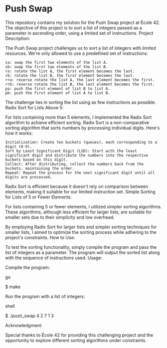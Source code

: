 # Push Swap

This repository contains my solution for the Push Swap project at École 42. The objective of this project is to sort a list of integers passed as a parameter in ascending order, using a limited set of instructions.
Project Description:

The Push Swap project challenges us to sort a list of integers with limited resources. We're only allowed to use a predefined set of instructions:

    sa: swap the first two elements of the list A.
    sb: swap the first two elements of the list B.
    ra: rotate the list A, the first element becomes the last.
    rb: rotate the list B, the first element becomes the last.
    rra: reverse rotate the list A, the last element becomes the first.
    rrb: reverse rotate the list B, the last element becomes the first.
    pa: push the first element of list B to list A.
    pb: push the first element of list A to list B.

The challenge lies in sorting the list using as few instructions as possible.
Radix Sort for Lists Above 5:

For lists containing more than 5 elements, I implemented the Radix Sort algorithm to achieve efficient sorting. Radix Sort is a non-comparative sorting algorithm that sorts numbers by processing individual digits. Here's how it works:

    Initialization: Create ten buckets (queues), each corresponding to a digit (0-9).
    Sort by Least Significant Digit (LSD): Start with the least significant digit and distribute the numbers into the respective buckets based on this digit.
    Collect: After distributing, collect the numbers back from the buckets, maintaining the order.
    Repeat: Repeat the process for the next significant digit until all digits are processed.

Radix Sort is efficient because it doesn't rely on comparison between elements, making it suitable for our limited instruction set.
Simple Sorting for Lists of 5 or Fewer Elements:

For lists containing 5 or fewer elements, I utilized simpler sorting algorithms. These algorithms, although less efficient for larger lists, are suitable for smaller sets due to their simplicity and low overhead.

By employing Radix Sort for larger lists and simpler sorting techniques for smaller lists, I aimed to optimize the sorting process while adhering to the project's constraints.
How to Use:

To test the sorting functionality, simply compile the program and pass the list of integers as a parameter. The program will output the sorted list along with the sequence of instructions used.
Usage:

Compile the program:

go

$ make

Run the program with a list of integers:

shell

$ ./push_swap 4 2 7 1 3

Acknowledgment:

Special thanks to École 42 for providing this challenging project and the opportunity to explore different sorting algorithms under constraints.
